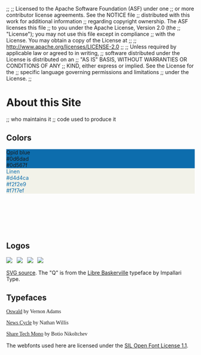 ;;
;; Licensed to the Apache Software Foundation (ASF) under one
;; or more contributor license agreements.  See the NOTICE file
;; distributed with this work for additional information
;; regarding copyright ownership.  The ASF licenses this file
;; to you under the Apache License, Version 2.0 (the
;; "License"); you may not use this file except in compliance
;; with the License.  You may obtain a copy of the License at
;; 
;;   http://www.apache.org/licenses/LICENSE-2.0
;; 
;; Unless required by applicable law or agreed to in writing,
;; software distributed under the License is distributed on an
;; "AS IS" BASIS, WITHOUT WARRANTIES OR CONDITIONS OF ANY
;; KIND, either express or implied.  See the License for the
;; specific language governing permissions and limitations
;; under the License.
;;

# About this Site

;; who maintains it
;; code used to produce it

## Colors

<div class="spacious">
  <div class="color-block" style="background-color: #0d6dad;">Qpid blue<br/>#0d6dad<br/>#0d567f</div>
  <div class="color-block" style="width: 0; background-color: #0d567f"></div>
  <div class="color-block" style="width: 0; background-color: #d4d4ca"></div>
  <div class="color-block" style="background-color: #f2f2e9; color: #0d6dad">Linen<br/>#d4d4ca<br/>#f2f2e9<br/>#f7f7ef</div>
  <div class="color-block" style="width: 0; background-color: #f7f7ef"></div>
  <div class="color-block" style="width: 0; background-color: #d0c6e7"></div>
  <div style="height: 7em;"></div>
</div>

## Logos

<div class="spacious">
  <img src="@site-url@/images/logo-300-300.png"/> &#160;
  <img src="@site-url@/images/logo-75-75.png"/> &#160;
  <img src="@site-url@/images/logo-50-50.png"/> &#160;
  <img src="@site-url@/images/logo-25-25.png"/>

  <p><a href="@site-url@/images/logo.svg">SVG source</a>.  The "Q" is
  from the <a
  href="http://www.impallari.com/projects/overview/libre-baskerville">Libre
  Baskerville</a> typeface by Impallari Type.</p>
</div>

## Typefaces

<div class="spacious">
  <p style="font-family: Oswald;"><a href="http://www.google.com/webfonts/specimen/Oswald">Oswald</a> by Vernon Adams</p>
  <p style="font-family: News Cycle;"><a href="http://www.google.com/webfonts/specimen/News+Cycle">News Cycle</a> by Nathan Willis</p>
  <p style="font-family: Share Tech Mono;"><a href="http://www.google.com/webfonts/specimen/Share+Tech+Mono">Share Tech Mono</a> by Botio Nikoltchev</p>

  <p>The webfonts used here are licensed under the <a href="http://scripts.sil.org/OFL">SIL Open Font License 1.1</a>.</p>
</div>

